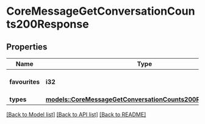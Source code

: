 # CoreMessageGetConversationCounts200Response

## Properties

Name | Type | Description | Notes
------------ | ------------- | ------------- | -------------
**favourites** | **i32** | Total number of favourite conversations | [default to null]
**types** | [**models::CoreMessageGetConversationCounts200ResponseTypes**](core_message_get_conversation_counts_200_response_types.md) |  | 

[[Back to Model list]](../README.md#documentation-for-models) [[Back to API list]](../README.md#documentation-for-api-endpoints) [[Back to README]](../README.md)


